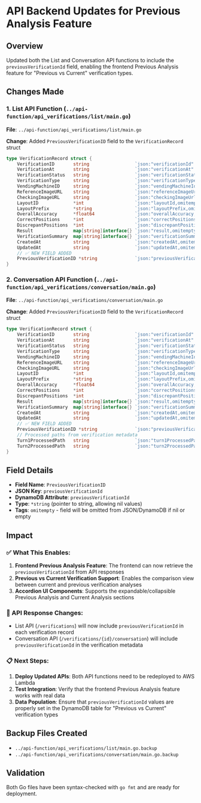 # API Backend Updates for Previous Analysis Feature

## Overview
Updated both the List and Conversation API functions to include the `previousVerificationId` field, enabling the frontend Previous Analysis feature for "Previous vs Current" verification types.

## Changes Made

### 1. List API Function (`../api-function/api_verifications/list/main.go`)

**File**: `../api-function/api_verifications/list/main.go`

**Change**: Added `PreviousVerificationID` field to the `VerificationRecord` struct

```go
type VerificationRecord struct {
    VerificationID       string                 `json:"verificationId" dynamodbav:"verificationId"`
    VerificationAt       string                 `json:"verificationAt" dynamodbav:"verificationAt"`
    VerificationStatus   string                 `json:"verificationStatus" dynamodbav:"verificationStatus"`
    VerificationType     string                 `json:"verificationType" dynamodbav:"verificationType"`
    VendingMachineID     string                 `json:"vendingMachineId" dynamodbav:"vendingMachineId"`
    ReferenceImageURL    string                 `json:"referenceImageUrl" dynamodbav:"referenceImageUrl"`
    CheckingImageURL     string                 `json:"checkingImageUrl" dynamodbav:"checkingImageUrl"`
    LayoutID             *int                   `json:"layoutId,omitempty" dynamodbav:"layoutId,omitempty"`
    LayoutPrefix         *string                `json:"layoutPrefix,omitempty" dynamodbav:"layoutPrefix,omitempty"`
    OverallAccuracy      *float64               `json:"overallAccuracy,omitempty" dynamodbav:"overallAccuracy,omitempty"`
    CorrectPositions     *int                   `json:"correctPositions,omitempty" dynamodbav:"correctPositions,omitempty"`
    DiscrepantPositions  *int                   `json:"discrepantPositions,omitempty" dynamodbav:"discrepantPositions,omitempty"`
    Result               map[string]interface{} `json:"result,omitempty" dynamodbav:"result,omitempty"`
    VerificationSummary  map[string]interface{} `json:"verificationSummary,omitempty" dynamodbav:"verificationSummary,omitempty"`
    CreatedAt            string                 `json:"createdAt,omitempty" dynamodbav:"createdAt,omitempty"`
    UpdatedAt            string                 `json:"updatedAt,omitempty" dynamodbav:"updatedAt,omitempty"`
    // ✅ NEW FIELD ADDED
    PreviousVerificationID *string              `json:"previousVerificationId,omitempty" dynamodbav:"previousVerificationId,omitempty"`
}
```

### 2. Conversation API Function (`../api-function/api_verifications/conversation/main.go`)

**File**: `../api-function/api_verifications/conversation/main.go`

**Change**: Added `PreviousVerificationID` field to the `VerificationRecord` struct

```go
type VerificationRecord struct {
    VerificationID       string                 `json:"verificationId" dynamodbav:"verificationId"`
    VerificationAt       string                 `json:"verificationAt" dynamodbav:"verificationAt"`
    VerificationStatus   string                 `json:"verificationStatus" dynamodbav:"verificationStatus"`
    VerificationType     string                 `json:"verificationType" dynamodbav:"verificationType"`
    VendingMachineID     string                 `json:"vendingMachineId" dynamodbav:"vendingMachineId"`
    ReferenceImageURL    string                 `json:"referenceImageUrl" dynamodbav:"referenceImageUrl"`
    CheckingImageURL     string                 `json:"checkingImageUrl" dynamodbav:"checkingImageUrl"`
    LayoutID             *int                   `json:"layoutId,omitempty" dynamodbav:"layoutId,omitempty"`
    LayoutPrefix         *string                `json:"layoutPrefix,omitempty" dynamodbav:"layoutPrefix,omitempty"`
    OverallAccuracy      *float64               `json:"overallAccuracy,omitempty" dynamodbav:"overallAccuracy,omitempty"`
    CorrectPositions     *int                   `json:"correctPositions,omitempty" dynamodbav:"correctPositions,omitempty"`
    DiscrepantPositions  *int                   `json:"discrepantPositions,omitempty" dynamodbav:"discrepantPositions,omitempty"`
    Result               map[string]interface{} `json:"result,omitempty" dynamodbav:"result,omitempty"`
    VerificationSummary  map[string]interface{} `json:"verificationSummary,omitempty" dynamodbav:"verificationSummary,omitempty"`
    CreatedAt            string                 `json:"createdAt,omitempty" dynamodbav:"createdAt,omitempty"`
    UpdatedAt            string                 `json:"updatedAt,omitempty" dynamodbav:"updatedAt,omitempty"`
    // ✅ NEW FIELD ADDED
    PreviousVerificationID *string              `json:"previousVerificationId,omitempty" dynamodbav:"previousVerificationId,omitempty"`
    // Processed paths from verification metadata
    Turn1ProcessedPath   string                 `json:"turn1ProcessedPath,omitempty" dynamodbav:"turn1ProcessedPath,omitempty"`
    Turn2ProcessedPath   string                 `json:"turn2ProcessedPath,omitempty" dynamodbav:"turn2ProcessedPath,omitempty"`
}
```

## Field Details

- **Field Name**: `PreviousVerificationID`
- **JSON Key**: `previousVerificationId`
- **DynamoDB Attribute**: `previousVerificationId`
- **Type**: `*string` (pointer to string, allowing nil values)
- **Tags**: `omitempty` - field will be omitted from JSON/DynamoDB if nil or empty

## Impact

### ✅ What This Enables:
1. **Frontend Previous Analysis Feature**: The frontend can now retrieve the `previousVerificationId` from API responses
2. **Previous vs Current Verification Support**: Enables the comparison view between current and previous verification analyses
3. **Accordion UI Components**: Supports the expandable/collapsible Previous Analysis and Current Analysis sections

### 🔄 API Response Changes:
- List API (`/verifications`) will now include `previousVerificationId` in each verification record
- Conversation API (`/verifications/{id}/conversation`) will include `previousVerificationId` in the verification metadata

### 📋 Next Steps:
1. **Deploy Updated APIs**: Both API functions need to be redeployed to AWS Lambda
2. **Test Integration**: Verify that the frontend Previous Analysis feature works with real data
3. **Data Population**: Ensure that `previousVerificationId` values are properly set in the DynamoDB table for "Previous vs Current" verification types

## Backup Files Created
- `../api-function/api_verifications/list/main.go.backup`
- `../api-function/api_verifications/conversation/main.go.backup`

## Validation
Both Go files have been syntax-checked with `go fmt` and are ready for deployment.
